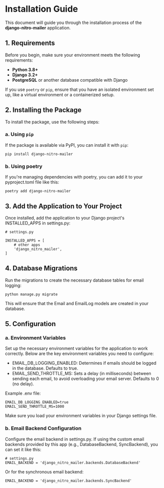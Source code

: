 # Installation Guide

This document will guide you through the installation process of the **django-nitro-mailer** application.

## 1. Requirements

Before you begin, make sure your environment meets the following requirements:

- **Python 3.8+**
- **Django 3.2+**
- **PostgreSQL** or another database compatible with Django

If you use `poetry` or `pip`, ensure that you have an isolated environment set up, like a virtual environment or a containerized setup.

## 2. Installing the Package

To install the package, use the following steps:

### a. Using `pip`

If the package is available via PyPI, you can install it with `pip`:

    pip install django-nitro-mailer

### b. Using poetry
If you're managing dependencies with poetry, you can add it to your pyproject.toml file like this:

    poetry add django-nitro-mailer

## 3. Add the Application to Your Project
Once installed, add the application to your Django project's INSTALLED_APPS in settings.py:

    # settings.py

    INSTALLED_APPS = [
        # other apps
        'django_nitro_mailer',
    ]

## 4. Database Migrations
Run the migrations to create the necessary database tables for email logging:

    python manage.py migrate
This will ensure that the Email and EmailLog models are created in your database.


## 5. Configuration

### a. Environment Variables

Set up the necessary environment variables for the application to work correctly. Below are the key environment variables you need to configure:

- EMAIL_DB_LOGGING_ENABLED: Determines if emails should be logged in the database. Defaults to true.
- EMAIL_SEND_THROTTLE_MS: Sets a delay (in milliseconds) between sending each email, to avoid overloading your email server. Defaults to 0 (no delay).

Example .env file:

    EMAIL_DB_LOGGING_ENABLED=true
    EMAIL_SEND_THROTTLE_MS=1000

Make sure you load your environment variables in your Django settings file.

### b. Email Backend Configuration
Configure the email backend in settings.py. If using the custom email backends provided by this app (e.g., DatabaseBackend, SyncBackend), you can set it like this:

    # settings.py
    EMAIL_BACKEND = 'django_nitro_mailer.backends.DatabaseBackend'

Or for the synchronous email backend:

    EMAIL_BACKEND = 'django_nitro_mailer.backends.SyncBackend'

